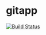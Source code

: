 # gitapp
[![Build Status](https://dev.azure.com/azhimank/Az400/_apis/build/status%2FAz-400-OrgZ.gitapp?branchName=main)](https://dev.azure.com/azhimank/Az400/_build/latest?definitionId=4&branchName=main)
